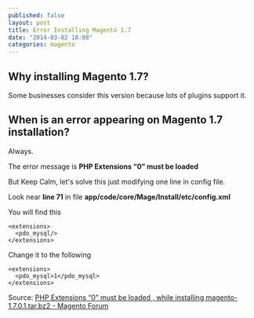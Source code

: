 ```yaml
---
published: false
layout: post
title: Error Installing Magento 1.7
date: "2014-03-02 18:08"
categories: magento
---
```


## Why installing Magento 1.7?

Some businesses consider this version because lots of plugins support it.

## When is an error appearing on Magento 1.7 installation?

Always.

The error message is **PHP Extensions “0” must be loaded**

But Keep Calm, let's solve this just modifying one line in config file.

Look near **line 71** in file **app/code/core/Mage/Install/etc/config.xml**

You will find this

    <extensions>
      <pdo_mysql/>
    </extensions>

Change it to the following

    <extensions>
      <pdo_mysql>1</pdo_mysql>
    </extensions>

Source: [PHP Extensions “0” must be loaded , while installing magento-1.7.0.1.tar.bz2 - Magento Forum](http://www.magentocommerce.com/boards/viewthread/284882/)
